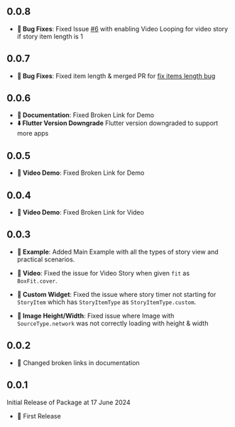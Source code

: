 ## 0.0.8
- **:bug: Bug Fixes**: Fixed Issue [#6](https://github.com/devkrest/flutter_story_presenter/issues/6) with enabling Video Looping for video story if story item length is 1

## 0.0.7
- **:bug: Bug Fixes**: Fixed item length & merged PR for [fix items length bug](https://github.com/devkrest/flutter_story_presenter/pull/4)

## 0.0.6
- **:memo: Documentation**: Fixed Broken Link for Demo
- **:arrow_down: Flutter Version Downgrade** Flutter version downgraded to support more apps

## 0.0.5
- **:memo: Video Demo**: Fixed Broken Link for Demo

## 0.0.4
- **:memo: Video Demo**: Fixed Broken Link for Video

## 0.0.3
- **:memo: Example**: Added Main Example with all the types of story view and practical scenarios.

- **:bug: Video**: Fixed the issue for Video Story when given `fit` as `BoxFit.cover`.

- **:bug: Custom Widget**: Fixed the issue where story timer not starting for `StoryItem` which has `StoryItemType` as `StoryItemType.custom`.

- **:bug: Image Height/Width**: Fixed issue where Image with `SourceType.network` was not correctly loading with height & width

## 0.0.2
- :memo: Changed broken links in documentation

## 0.0.1
Initial Release of Package at 17 June 2024
- :tada: First Release












